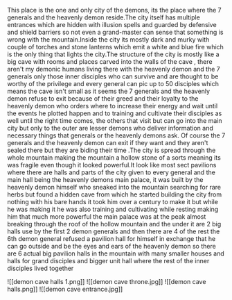 This place is the one and only city of the demons, its the place where the 7 generals and the heavenly demon reside.The city itself has multiple entrances which are hidden with illusion spells and guarded by defensive and shield barriers so not even a grand-master can sense that something is wrong with the mountain.Inside the city its mostly dark and murky with couple of torches and stone lanterns which emit a white and blue fire which is the only thing that lights the city.The structure of the city is mostly like a big cave with rooms and places carved into the walls of the cave , there aren't my demonic humans living there with the heavenly demon and the 7 generals only those inner disciples who can survive and are thought to be worthy of the privilege and every general can pic up to 50 disciples which means the cave isn't small as it seems the 7 generals and the heavenly demon refuse to exit because of their greed and their loyalty to the heavenly demon who orders where to increase their energy and wait until the events he plotted happen and to training and cultivate their disciples as well until the right time comes, the others that visit but can go into the main city but only to the outer are lesser demons who deliver information and necessary things that generals or the heavenly demons ask. Of course the 7 generals and the heavenly demon can exit if they want and they aren't sealed there but they are biding their time .The city is spread through the whole mountain making the mountain a hollow stone of a sorts meaning its was fragile even though it looked powerful.It look like most sect pavilions where there are halls and parts of the city given to every general and the main hall being the heavenly demons main palace, it was built by the heavenly demon himself who sneaked  into the mountain searching for rare herbs but found a hidden cave from which he started building the city from nothing with his bare hands it took him over a century to make it but while he was making it he was also training and cultivating while resting making him that much more powerful the main palace was at the peak almost breaking through the roof of the hollow mountain and the under it are 2 big halls use by the first 2 demon generals and then there are 4 of the rest the 6th demon general refused a pavilion hall for himself in exchange that he can go outside and be the eyes and ears of the heavenly demon so there are 6 actual big pavilion halls in the mountain with many smaller houses and halls for grand disciples and bigger unit hall where the rest of the inner disciples lived together

![[demon cave halls 1.png]]
![[demon cave throne.jpg]]
![[demon cave halls.png]]
![[demon cave entrance.jpg]]